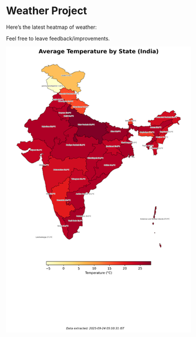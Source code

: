 # Weather Project

Here’s the latest heatmap of weather:

Feel free to leave feedback/improvements.

![India Heatmap](docs/assets/india_heatmap.png?v=D32FF2)
